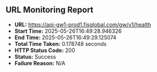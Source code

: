 ## URL Monitoring Report

- **URL:** https://api-gw1-prod1.fisglobal.com/gw/v1/health
- **Start Time:** 2025-05-26T16:49:28.946326
- **End Time:** 2025-05-26T16:49:29.125074
- **Total Time Taken:** 0.178748 seconds
- **HTTP Status Code:** 200
- **Status:** Success
- **Failure Reason:** N/A

